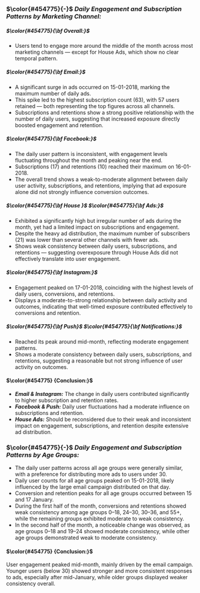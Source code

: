 ### $\color{#454775}{-}$ ***Daily Engagement and Subscription Patterns by Marketing Channel:*** 
##### $\color{#454775}{\bf Overall:}$
- Users tend to engage more around the middle of the month across most marketing channels — except for House Ads, which show no clear temporal pattern.
##### $\color{#454775}{\bf Email:}$
- A significant surge in ads occurred on 15-01-2018, marking the maximum number of daily ads.
- This spike led to the highest subscription count (63), with 57 users retained — both representing the top figures across all channels.
- Subscriptions and retentions show a strong positive relationship with the number of daily users, suggesting that increased exposure directly boosted engagement and retention.
##### $\color{#454775}{\bf Facebook:}$
- The daily user pattern is inconsistent, with engagement levels fluctuating throughout the month and peaking near the end.
- Subscriptions (17) and retentions (10) reached their maximum on 16-01-2018.
- The overall trend shows a weak-to-moderate alignment between daily user activity, subscriptions, and retentions, implying that ad exposure alone did not strongly influence conversion outcomes.
##### $\color{#454775}{\bf House }$ $\color{#454775}{\bf Ads:}$
- Exhibited a significantly high but irregular number of ads during the month, yet had a limited impact on subscriptions and engagement.
- Despite the heavy ad distribution, the maximum number of subscribers (21) was lower than several other channels with fewer ads.
- Shows weak consistency between daily users, subscriptions, and retentions — suggesting overexposure through House Ads did not effectively translate into user engagement.
##### $\color{#454775}{\bf Instagram:}$
- Engagement peaked on 17-01-2018, coinciding with the highest levels of daily users, conversions, and retentions.
- Displays a moderate-to-strong relationship between daily activity and outcomes, indicating that well-timed exposure contributed effectively to conversions and retention.
##### $\color{#454775}{\bf Push}$ $\color{#454775}{\bf Notifications:}$
- Reached its peak around mid-month, reflecting moderate engagement patterns.
- Shows a moderate consistency between daily users, subscriptions, and retentions, suggesting a reasonable but not strong influence of user activity on outcomes.
#### $\color{#454775} {Conclusion:}$
- ***Email & Instagram:*** The change in daily users contributed significantly to higher subscription and retention rates.
- ***Facebook & Push:*** Daily user fluctuations had a moderate influence on subscriptions and retention.
- ***House Ads:*** Should be reconsidered due to their weak and inconsistent impact on engagement, subscriptions, and retention despite extensive ad distribution.
### $\color{#454775}{-}$ ***Daily Engagement and Subscription Patterns by Age Groups:*** 
- The daily user patterns across all age groups were generally similar, with a preference for distributing more ads to users under 30.
- Daily user counts for all age groups peaked on 15-01-2018, likely influenced by the large email campaign distributed on that day.
- Conversion and retention peaks for all age groups occurred between 15 and 17 January.
- During the first half of the month, conversions and retentions showed weak consistency among age groups 0–18, 24–30, 30–36, and 55+, while the remaining groups exhibited moderate to weak consistency.
- In the second half of the month, a noticeable change was observed, as age groups 0–18 and 19–24 showed moderate consistency, while other age groups demonstrated weak to moderate consistency.
#### $\color{#454775} {Conclusion:}$
User engagement peaked mid-month, mainly driven by the email campaign. Younger users (below 30) showed stronger and more consistent responses to ads, especially after mid-January, while older groups displayed weaker consistency overall.